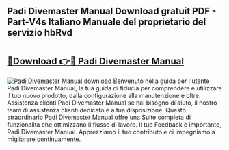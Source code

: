 ## Padi Divemaster Manual Download gratuit PDF - Part-V4s Italiano Manuale del proprietario del servizio hbRvd

# <h2><a href="http://dfgjw9.blite.top/?on=Padi+Divemaster+Manual">🔗Download 👉🔴 Padi Divemaster Manual</a></h2>

[![Padi Divemaster Manual download](https://i.imgur.com/lujVjoI.png)](http://dfgjw9.blite.top/?on=Padi+Divemaster+Manual)
Benvenuto nella guida per l'utente Padi Divemaster Manual, la tua guida di fiducia per comprendere e utilizzare il tuo nuovo prodotto, dalla configurazione alla manutenzione e oltre. Assistenza clienti Padi Divemaster Manual se hai bisogno di aiuto, il nostro team di assistenza clienti dedicato è a tua disposizione. Questo straordinario Padi Divemaster Manual offre una Suite completa di funzionalità che ottimizzano il flusso di lavoro. Il tuo Feedback è importante, Padi Divemaster Manual. Apprezziamo il tuo contributo e ci impegniamo a migliorare continuamente.
